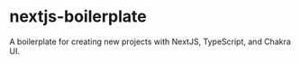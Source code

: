 # nextjs-boilerplate
A boilerplate for creating new projects with NextJS, TypeScript, and Chakra UI.
